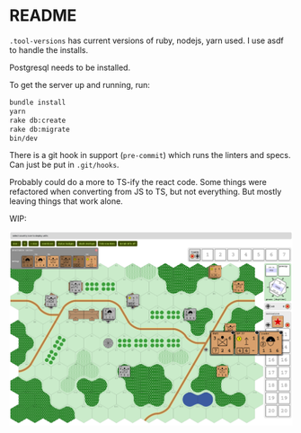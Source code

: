 # README

`.tool-versions` has current versions of ruby, nodejs, yarn used.  I use asdf to handle the installs.

Postgresql needs to be installed.

To get the server up and running, run:

```
bundle install
yarn
rake db:create
rake db:migrate
bin/dev
```

There is a git hook in support (`pre-commit`) which runs the linters and specs.  Can just be put in `.git/hooks`.

Probably could do a more to TS-ify the react code.  Some things were refactored when converting from JS to TS, but not everything.  But mostly leaving things that work alone.

WIP:

![picture of the game screen](support/placement.png)
